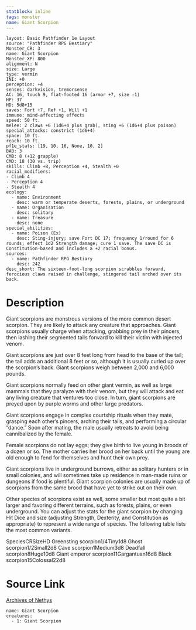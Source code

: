```yaml
---
statblock: inline
tags: monster
name: Giant Scorpion
---
```

```statblock
layout: Basic Pathfinder 1e Layout
source: "Pathfinder RPG Bestiary"
Monster_CR: 3
name: Giant Scorpion
Monster_XP: 800
alignment: N
size: Large
type: vermin
INI: +0
perception: +4
senses: darkvision, tremorsense
AC: 16, touch 9, flat-footed 16 (armor +7, size -1)
HP: 37
HD: 5d8+15
saves: Fort +7, Ref +1, Will +1
immune: mind-affecting effects
speed: 50 ft.
melee: 2 claws +6 (1d6+4 plus grab), sting +6 (1d6+4 plus poison)
special_attacks: constrict (1d6+4)
space: 10 ft.
reach: 10 ft.
pf1e_stats: [19, 10, 16, None, 10, 2]
BAB: 3
CMB: 8 (+12 grapple)
CMD: 18 (30 vs. trip)
skills: Climb +8, Perception +4, Stealth +0
racial_modifiers:
- Climb 4
- Perception 4
- Stealth 4
ecology:
  - name: Environment
    desc: warm or temperate deserts, forests, plains, or underground
  - name: Organisation
    desc: solitary
  - name: Treasure
    desc: none
special_abilities:
  - name: Poison (Ex)
    desc: Sting-injury; save Fort DC 17; frequency 1/round for 6 rounds; effect 1d2 Strength damage; cure 1 save. The save DC is Constitution-based and includes a +2 racial bonus.
sources:
  - name: Pathfinder RPG Bestiary
    desc: 242
desc_short: The sixteen-foot-long scorpion scrabbles forward, ferocious claws raised in challenge, stingered tail arched over its back.
```
# Description
Giant scorpions are monstrous versions of the more common desert scorpion. They are likely to attack any creature that approaches. Giant scorpions usually charge when attacking, grabbing prey in their pincers, then lashing their segmented tails forward to kill their victim with injected venom.

Giant scorpions are just over 8 feet long from head to the base of the tail; the tail adds an additional 8 feet or so, although it is usually curled up over the scorpion’s back. Giant scorpions weigh between 2,000 and 6,000 pounds.

Giant scorpions normally feed on other giant vermin, as well as large mammals that they paralyze with their venom, but they will attack and eat any living creature that ventures too close. In turn, giant scorpions are preyed upon by purple worms and other large predators.

Giant scorpions engage in complex courtship rituals when they mate, grasping each other’s pincers, arching their tails, and performing a circular “dance.” Soon after mating, the male usually retreats to avoid being cannibalized by the female.

Female scorpions do not lay eggs; they give birth to live young in broods of a dozen or so. The mother carries her brood on her back until the young are old enough to fend for themselves and hunt their own prey.

Giant scorpions live in underground burrows, either as solitary hunters or in small colonies, and will sometimes take up residence in man-made ruins or dungeons if food is plentiful. Giant scorpion colonies are usually made up of scorpions from the same brood that have yet to strike out on their own.

Other species of scorpions exist as well, some smaller but most quite a bit larger and favoring different terrains, such as forests, plains, or even underground. You can adjust the stats for the giant scorpion by changing Hit Dice and size (adjusting Strength, Dexterity, and Constitution as appropriate) to represent a wide range of species. The following table lists the most common variants.

SpeciesCRSizeHD Greensting scorpion1/4Tiny1d8 Ghost scorpion1/2Small2d8 Cave scorpion1Medium3d8 Deadfall scorpion8Huge10d8 Giant emperor scorpion11Gargantuan16d8 Black scorpion15Colossal22d8
# Source Link
[Archives of Nethys](https://aonprd.com/MonsterDisplay.aspx?ItemName=Giant%20Scorpion)
```encounter-table
name: Giant Scorpion
creatures:
  - 1: Giant Scorpion
```
